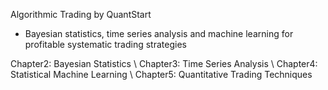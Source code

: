 Algorithmic Trading by QuantStart

- Bayesian statistics, time series analysis and machine learning for profitable systematic trading strategies

Chapter2: Bayesian Statistics \\
Chapter3: Time Series Analysis \\
Chapter4: Statistical Machine Learning \\
Chapter5: Quantitative Trading Techniques